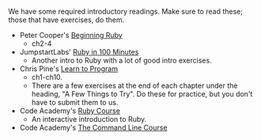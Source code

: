 We have some required introductory readings. Make sure to read these;
those that have exercises, do them.

* Peter Cooper's [Beginning Ruby][peter-cooper]
    * ch2-4
* JumpstartLabs' [Ruby in 100 Minutes][ruby-in-100-min]
    * Another intro to Ruby with a lot of good intro exercises.
* Chris Pine's [Learn to Program][chris-pine]
    * ch1-ch10.
    * There are a few exercises at the end of each chapter under the
      heading, "A Few Things to Try". Do these for practice, but you
      don't have to submit them to us.
* Code Academy's [Ruby Course][ruby-course]
    * An interactive introduction to Ruby.
* Code Academy's [The Command Line Course][codeacademy-cli]

[peter-cooper]: http://peterc.org/beginningruby/
[ruby-in-100-min]: http://tutorials.jumpstartlab.com/projects/ruby_in_100_minutes.html
[chris-pine]: https://pine.fm/LearnToProgram/
[ruby-course]: https://www.codecademy.com/learn/ruby
[codeacademy-cli]: https://www.codecademy.com/learn/learn-the-command-line
